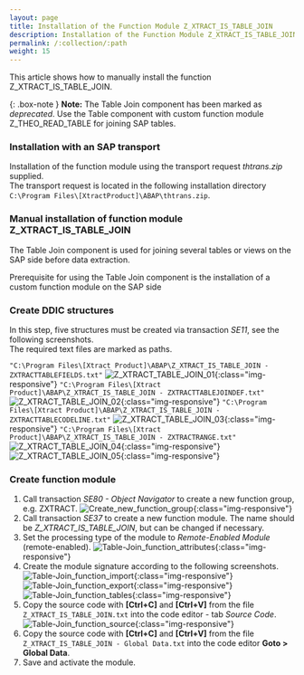```yaml
---
layout: page
title: Installation of the Function Module Z_XTRACT_IS_TABLE_JOIN
description: Installation of the Function Module Z_XTRACT_IS_TABLE_JOIN
permalink: /:collection/:path
weight: 15
---
```


This article shows how to manually install the function Z_XTRACT_IS_TABLE_JOIN. 

{: .box-note }
**Note:** The Table Join component has been marked as *deprecated*. Use the Table component with custom function module Z_THEO_READ_TABLE for joining SAP tables.

### Installation with an SAP transport
Installation of the function module using the transport request *thtrans.zip* supplied. <br> 
The transport request is located in the following installation directory `C:\Program Files\[XtractProduct]\ABAP\thtrans.zip`.

### Manual installation of function module Z_XTRACT_IS_TABLE_JOIN

The Table Join component is used for joining several tables or views on the SAP side before data extraction.

Prerequisite for using the Table Join component is the installation of a custom function module on the SAP side

### Create DDIC structures

In this step, five structures must be created via transaction *SE11*, see the following screenshots. <br>
The required text files are marked as paths.

`"C:\Program Files\[Xtract Product]\ABAP\Z_XTRACT_IS_TABLE_JOIN - ZXTRACTTABLEFIELDS.txt"`
![Z_XTRACT_TABLE_JOIN_01](/img/content/table_join_structure1.png){:class="img-responsive"}
`"C:\Program Files\[Xtract Product]\ABAP\Z_XTRACT_IS_TABLE_JOIN - ZXTRACTTABLEJOINDEF.txt"`
![Z_XTRACT_TABLE_JOIN_02](/img/content/table_join_structure2.png){:class="img-responsive"}
`"C:\Program Files\[Xtract Product]\ABAP\Z_XTRACT_IS_TABLE_JOIN - ZXTRACTTABLECODELINE.txt"`
![Z_XTRACT_TABLE_JOIN_03](/img/content/table_join_structure3.png){:class="img-responsive"}
`"C:\Program Files\[Xtract Product]\ABAP\Z_XTRACT_IS_TABLE_JOIN - ZXTRACTRANGE.txt"`
![Z_XTRACT_TABLE_JOIN_04](/img/content/table_join_structure4.png){:class="img-responsive"}
![Z_XTRACT_TABLE_JOIN_05](/img/content/table_join_structure5.png){:class="img-responsive"}

### Create function module

1. Call transaction *SE80 - Object Navigator* to create a new function group, e.g. ZXTRACT.
![Create_new_function_group](/img/content/create_function_group.png){:class="img-responsive"}
2. Call transaction *SE37* to create a new function module. The name should be *Z_XTRACT_IS_TABLE_JOIN*, but can be changed if necessary.  
3. Set the processing type of the module to *Remote-Enabled Module* (remote-enabled). 
![Table-Join_function_attributes](/img/content/table-join_attributes.png){:class="img-responsive"}
4. Create the module signature according to the following screenshots.
![Table-Join_function_import](/img/content/table-join_import.png){:class="img-responsive"}
![Table-Join_function_export](/img/content/table-join_export.png){:class="img-responsive"}
![Table-Join_function_tables](/img/content/table-join_tables.png){:class="img-responsive"}
5. Copy the source code with **[Ctrl+C]** and **[Ctrl+V]** from the file `Z_XTRACT_IS_TABLE_JOIN.txt` into the code editor - tab *Source Code*.
![Table-Join_function_source](/img/content/table-join_source.png){:class="img-responsive"}
6. Copy the source code with **[Ctrl+C]** and **[Ctrl+V]** from the file `Z_XTRACT_IS_TABLE_JOIN - Global Data.txt` into the code editor **Goto > Global Data**. 
7. Save and activate the module.